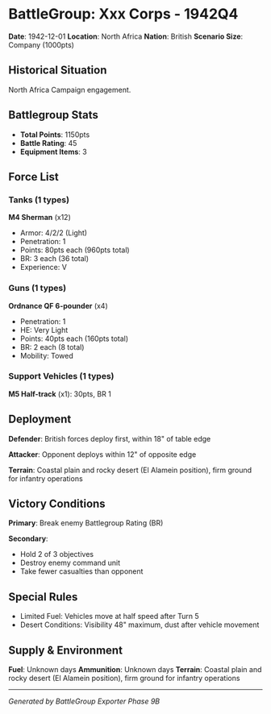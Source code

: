 # BattleGroup: Xxx Corps - 1942Q4

**Date**: 1942-12-01
**Location**: North Africa
**Nation**: British
**Scenario Size**: Company (1000pts)

## Historical Situation

North Africa Campaign engagement.

## Battlegroup Stats

- **Total Points**: 1150pts
- **Battle Rating**: 45
- **Equipment Items**: 3

## Force List

### Tanks (1 types)

**M4 Sherman** (x12)
- Armor: 4/2/2 (Light)
- Penetration: 1
- Points: 80pts each (960pts total)
- BR: 3 each (36 total)
- Experience: V

### Guns (1 types)

**Ordnance QF 6-pounder** (x4)
- Penetration: 1
- HE: Very Light
- Points: 40pts each (160pts total)
- BR: 2 each (8 total)
- Mobility: Towed

### Support Vehicles (1 types)

**M5 Half-track** (x1): 30pts, BR 1

## Deployment

**Defender**: British forces deploy first, within 18" of table edge

**Attacker**: Opponent deploys within 12" of opposite edge

**Terrain**: Coastal plain and rocky desert (El Alamein position), firm ground for infantry operations

## Victory Conditions

**Primary**: Break enemy Battlegroup Rating (BR)

**Secondary**:
- Hold 2 of 3 objectives
- Destroy enemy command unit
- Take fewer casualties than opponent

## Special Rules

- Limited Fuel: Vehicles move at half speed after Turn 5
- Desert Conditions: Visibility 48" maximum, dust after vehicle movement

## Supply & Environment

**Fuel**: Unknown days
**Ammunition**: Unknown days
**Terrain**: Coastal plain and rocky desert (El Alamein position), firm ground for infantry operations

---

*Generated by BattleGroup Exporter Phase 9B*
